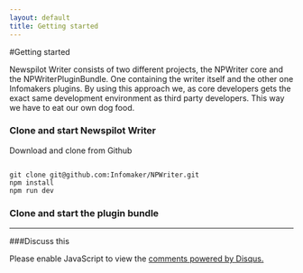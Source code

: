 ```yaml
---
layout: default
title: Getting started 
---
```


#Getting started

Newspilot Writer consists of two different projects, the NPWriter core 
and the NPWriterPluginBundle. One containing the writer itself and the other
one Infomakers plugins.
 By using this approach we, as core developers gets
the exact same development environment as third party developers. This way we have to
eat our own dog food.

### Clone and start Newspilot Writer

Download and clone from Github

```text

git clone git@github.com:Infomaker/NPWriter.git
npm install
npm run dev

```


### Clone and start the plugin bundle

***
###Discuss this
<div id="disqus_thread"></div>
<script>

var disqus_config = function () {
this.page.url = "{{ site.url }}{{ page.url }}";  
this.page.identifier = "PAGE_{{ page.url }}";
};

(function() { // DON'T EDIT BELOW THIS LINE
var d = document, s = d.createElement('script');
s.src = '//developer-portal.disqus.com/embed.js';
s.setAttribute('data-timestamp', +new Date());
(d.head || d.body).appendChild(s);
})();
</script>
<noscript>Please enable JavaScript to view the <a href="https://disqus.com/?ref_noscript">comments powered by Disqus.</a></noscript>
                                
